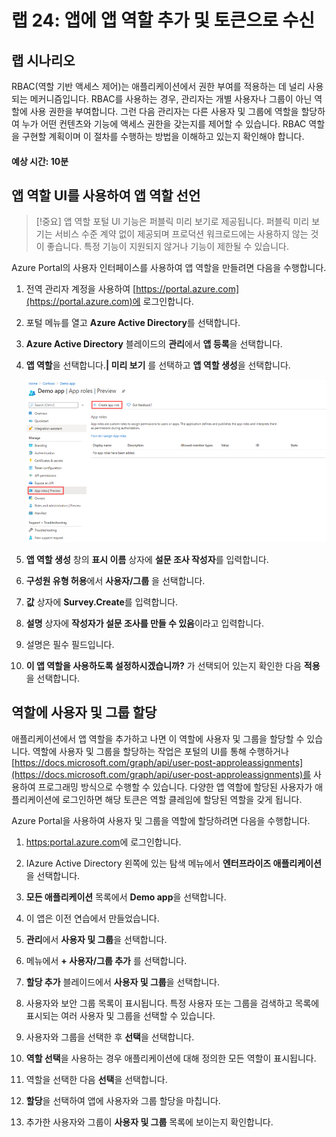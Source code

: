 ﻿---
lab:
    title: '24 - 앱에 앱 역할 추가 및 토큰으로 수신'
    learning path: '03'
    module: '모듈 03 - 앱 등록 구현'
---

# 랩 24: 앱에 앱 역할 추가 및 토큰으로 수신

## 랩 시나리오

RBAC(역할 기반 액세스 제어)는 애플리케이션에서 권한 부여를 적용하는 데 널리 사용되는 메커니즘입니다. RBAC를 사용하는 경우, 관리자는 개별 사용자나 그룹이 아닌 역할에 사용 권한을 부여합니다. 그런 다음 관리자는 다른 사용자 및 그룹에 역할을 할당하여 누가 어떤 컨텐츠와 기능에 액세스 권한을 갖는지를 제어할 수 있습니다. RBAC 역할을 구현할 계획이며 이 절차를 수행하는 방법을 이해하고 있는지 확인해야 합니다.

#### 예상 시간: 10분

## 앱 역할 UI를 사용하여 앱 역할 선언

>[!중요]
>앱 역할 포털 UI 기능은 퍼블릭 미리 보기로 제공됩니다. 퍼블릭 미리 보기는 서비스 수준 계약 없이 제공되며 프로덕션 워크로드에는 사용하지 않는 것이 좋습니다. 특정 기능이 지원되지 않거나 기능이 제한될 수 있습니다.

Azure Portal의 사용자 인터페이스를 사용하여 앱 역할을 만들려면 다음을 수행합니다.

1. 전역 관리자 계정을 사용하여 [https://portal.azure.com](https://portal.azure.com)에 로그인합니다.

1. 포털 메뉴를 열고 **Azure Active Directory**를 선택합니다.

1. **Azure Active Directory** 블레이드의 **관리**에서 **앱 등록**을 선택합니다.

1. **앱 역할**을 선택합니다.**| 미리 보기** 를 선택하고 **앱 역할 생성**을 선택합니다.

    ![앱 만들기 역할이 강조 표시된 앱 역할을 보여주는 화면 이미지](./media/lp3-mod3-app-roles-create-app-role.png)

1. **앱 역할 생성** 창의 **표시 이름** 상자에 **설문 조사 작성자**를 입력합니다.

1. **구성원 유형 허용**에서 **사용자/그룹** 을 선택합니다.

1. **값** 상자에 **Survey.Create**를 입력합니다.

1. **설명** 상자에 **작성자가 설문 조사를 만들 수 있음**이라고 입력합니다.

1. 설명은 필수 필드입니다.

1. **이 앱 역할을 사용하도록 설정하시겠습니까?** 가 선택되어 있는지 확인한 다음 **적용**을 선택합니다.

## 역할에 사용자 및 그룹 할당

애플리케이션에서 앱 역할을 추가하고 나면 이 역할에 사용자 및 그룹을 할당할 수 있습니다. 역할에 사용자 및 그룹을 할당하는 작업은 포털의 UI를 통해 수행하거나 [https://docs.microsoft.com/graph/api/user-post-approleassignments](https://docs.microsoft.com/graph/api/user-post-approleassignments)를 사용하여 프로그래밍 방식으로 수행할 수 있습니다. 다양한 앱 역할에 할당된 사용자가 애플리케이션에 로그인하면 해당 토큰은 역할 클레임에 할당된 역할을 갖게 됩니다.

Azure Portal을 사용하여 사용자 및 그룹을 역할에 할당하려면 다음을 수행합니다.

1. [https:portal.azure.com](https:portal.azure.com)에 로그인합니다.

1. IAzure Active Directory 왼쪽에 있는 탐색 메뉴에서 **엔터프라이즈 애플리케이션**을 선택합니다.

1. **모든 애플리케이션** 목록에서 **Demo app**을 선택합니다.

1. 이 앱은 이전 연습에서 만들었습니다.

1. **관리**에서 **사용자 및 그룹**을 선택합니다.

1. 메뉴에서 **+ 사용자/그룹 추가** 를 선택합니다.

1. **할당 추가** 블레이드에서 **사용자 및 그룹**을 선택합니다.

1. 사용자와 보안 그룹 목록이 표시됩니다. 특정 사용자 또는 그룹을 검색하고 목록에 표시되는 여러 사용자 및 그룹을 선택할 수 있습니다.

1. 사용자와 그룹을 선택한 후 **선택**을 선택합니다.

1. **역할 선택**을 사용하는 경우 애플리케이션에 대해 정의한 모든 역할이 표시됩니다.

1. 역할을 선택한 다음 **선택**을 선택합니다.

1. **할당**을 선택하여 앱에 사용자와 그룹 할당을 마칩니다.

1. 추가한 사용자와 그룹이 **사용자 및 그룹** 목록에 보이는지 확인합니다.

